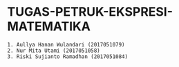 # TUGAS-PETRUK-EKSPRESI-MATEMATIKA
  
    1. Aullya Hanan Wulandari (2017051079)
    2. Nur Mita Utami (2017051058)
    3. Riski Sujianto Ramadhan (2017051084)
